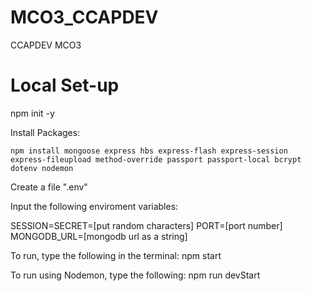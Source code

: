 # MCO3_CCAPDEV
CCAPDEV MCO3


# Local Set-up

npm init -y

Install Packages:

    npm install mongoose express hbs express-flash express-session express-fileupload method-override passport passport-local bcrypt dotenv nodemon 

Create a file ".env"

Input the following enviroment variables:

SESSION=SECRET=[put random characters]
PORT=[port number]
MONGODB_URL=[mongodb url as a string]

To run, type the following in the terminal: 
    npm start

To run using Nodemon, type the following:
    npm run devStart
